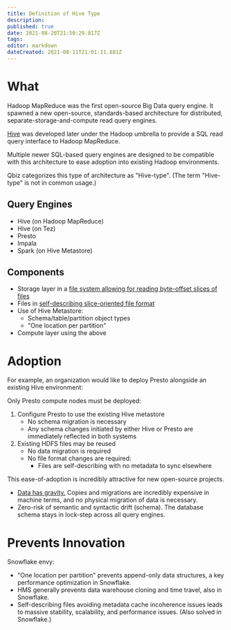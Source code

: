 ```yaml
---
title: Definition of Hive Type
description: 
published: true
date: 2021-08-20T21:50:29.817Z
tags: 
editor: markdown
dateCreated: 2021-08-11T21:01:11.881Z
---
```


# What
Hadoop MapReduce was the first open-source Big Data query engine. It spawned a new open-source, standards-based architecture for distributed, separate-storage-and-compute read query engines.

[Hive](/training/qram/nibbles/definition_of_hive) was developed later under the Hadoop umbrella to provide a SQL read query interface to Hadoop MapReduce.

Multiple newer SQL-based query engines are designed to be compatible with this architecture to ease adoption into existing Hadoop environments.

Qbiz categorizes this type of architecture as "Hive-type". (The term "Hive-type" is not in common usage.)

## Query Engines
- Hive (on Hadoop MapReduce)
- Hive (on Tez)
- Presto
- Impala
- Spark (on Hive Metastore)

## Components
- Storage layer in a [file system allowing for reading byte-offset slices of files](/training/qram/nibbles/definition_of_hdfs)
- Files in [self-describing slice-oriented file format](/training/qram/dishes/slice_oriented_file_formats)
- Use of Hive Metastore:
  - Schema/table/partition object types
  - "One location per partition"
- Compute layer using the above

# Adoption
For example, an organization would like to deploy Presto alongside an existing Hive environment:

Only Presto compute nodes must be deployed:
1. Configure Presto to use the existing Hive metastore
   - No schema migration is necessary
   - Any schema changes initiated by either Hive or Presto are immediately reflected in both systems
2. Existing HDFS files may be reused
   - No data migration is required
   - No file format changes are required:
     - Files are self-describing with no metadata to sync elsewhere

This ease-of-adoption is incredibly attractive for new open-source projects.
- [Data has gravity.](/training/qram/raw/definition_of_data_gravity) Copies and migrations are incredibly expensive in machine terms, and no physical migration of data is necessary.
- Zero-risk of semantic and syntactic drift (schema). The database schema stays in lock-step across all query engines.

# Prevents Innovation
Snowflake envy:
- "One location per partition" prevents append-only data structures, a key performance optimization in Snowflake.
- HMS generally prevents data warehouse cloning and time travel, also in Snowflake.
- Self-describing files avoiding metadata cache incoherence issues leads to massive stability, scalability, and performance issues. (Also solved in Snowflake.)
